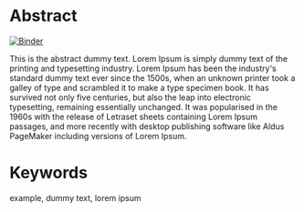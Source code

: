 # Abstract

[![Binder](https://mybinder.org/badge_logo.svg)](https://mybinder.org/v2/gh/C2DH/journal-of-digital-history-jupyter-stack/work/JDH_python/HEAD?filepath=article_python.ipynb)


This is the abstract dummy text. Lorem Ipsum is simply dummy text of the printing and typesetting industry. Lorem Ipsum has been the industry's standard dummy text ever since the 1500s, when an unknown printer took a galley of type and scrambled it to make a type specimen book. It has survived not only five centuries, but also the leap into electronic typesetting, remaining essentially unchanged. It was popularised in the 1960s with the release of Letraset sheets containing Lorem Ipsum passages, and more recently with desktop publishing software like Aldus PageMaker including versions of Lorem Ipsum.

# Keywords
example, dummy text, lorem ipsum
